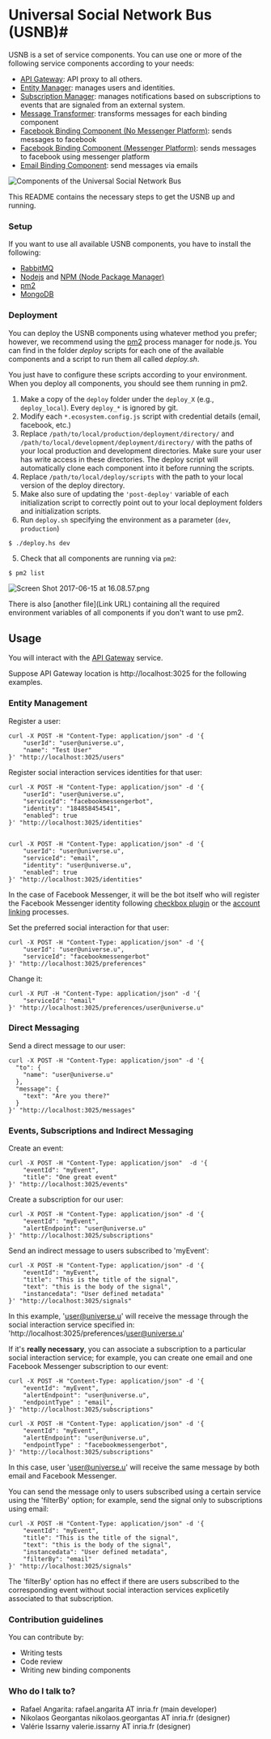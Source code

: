 # Universal Social Network Bus (USNB)#

USNB is a set of service components. You can use one or more of the following service components according to your needs:

* [API Gateway](https://gitlab.inria.fr/usnb/api-gateway): API proxy to all others. 
* [Entity Manager](https://gitlab.inria.fr/usnb/entity-manager): manages users and identities. 
* [Subscription Manager](https://gitlab.inria.fr/usnb/message-transformer): manages notifications based on subscriptions to events that are signaled from an external system.   
* [Message Transformer](https://gitlab.inria.fr/usnb/message-transformer): transforms messages for each binding component
* [Facebook Binding Component (No Messenger Platform)](https://gitlab.inria.fr/usnb/facebook-bc): sends messages to facebook
* [Facebook Binding Component (Messenger Platform)](https://gitlab.inria.fr/usnb/facebook-bc-bot-appcivist): sends messages to facebook using messenger platform
* [Email Binding Component](https://gitlab.inria.fr/usnb/email-bc): send messages via emails

![Components of the Universal Social Network Bus ](https://drive.google.com/file/d/0B7ShzcEnCJFNREZhN0JYM3FLakVpaUtjd0Zyc1hURGVuUVlv/view?usp=sharing)


This README contains the necessary steps to get the USNB up and running.

### Setup ###

If you want to use all available USNB components, you have to install the following:

* [RabbitMQ](https://www.rabbitmq.com)
* [Nodejs](https://nodejs.org/) and [NPM (Node Package Manager)](https://www.npmjs.org/)
* [pm2](http://pm2.keymetrics.io/docs/usage/quick-start/) 
* [MongoDB](https://www.mongodb.com)

### Deployment ###

You can deploy the USNB components using whatever method you prefer; however, we recommend using the [pm2](http://pm2.keymetrics.io/docs/usage/quick-start/) process manager for node.js. You can find in the folder *deploy* scripts for each one of the available components and a script to run them all called *deploy.sh*. 

You just have to configure these scripts according to your environment. When you deploy all components, you should see them running in pm2.

1. Make a copy of the `deploy` folder under the `deploy_X` (e.g., `deploy_local`). Every `deploy_*` is ignored by git. 
2. Modify each `*.ecosystem.config.js` script with credential details (email, facebook, etc.)
3. Replace `/path/to/local/production/deployment/directory/` and `/path/to/local/development/deployment/directory/` with the paths of your local production and development directories. Make sure your user has write access in these directories. The deploy script will automatically clone each component into it before running the scripts. 
4. Replace `/path/to/local/deploy/scripts` with the path to your local version of the deploy directory.
5. Make also sure of updating the `'post-deploy'` variable of each initialization script to correctly point out to your local deployment folders and initialization scripts. 
6. Run `deploy.sh` specifying the environment as a parameter (`dev`, `production`)

```
$ ./deploy.hs dev
```

5. Check that all components are running via `pm2`:

```sh
$ pm2 list
```

![Screen Shot 2017-06-15 at 16.08.57.png](https://bitbucket.org/repo/XX5zzkb/images/1938485544-Screen%20Shot%202017-06-15%20at%2016.08.57.png)


There is also [another file](Link URL) containing all the required environment variables of all components if you don't want to use pm2.

## Usage ##

You will interact with the [API Gateway](https://gitlab.inria.fr/usnb/api-gateway) service. 

Suppose API Gateway location is http://localhost:3025 for the following examples.


### Entity Management ###

Register a user:

```
curl -X POST -H "Content-Type: application/json" -d '{
    "userId": "user@universe.u",
    "name": "Test User"
}' "http://localhost:3025/users"
```

Register social interaction services identities for that user:

```
curl -X POST -H "Content-Type: application/json" -d '{
    "userId": "user@universe.u",
    "serviceId": "facebookmessengerbot",
    "identity": "184858454541",
    "enabled": true
}' "http://localhost:3025/identities"


curl -X POST -H "Content-Type: application/json" -d '{
    "userId": "user@universe.u",
    "serviceId": "email",
    "identity": "user@universe.u",
    "enabled": true
}' "http://localhost:3025/identities"
```

In the case of Facebook Messenger, it will be the bot itself who will register
the Facebook Messenger identity following [checkbox plugin](https://developers.facebook.com/docs/messenger-platform/plugin-reference/checkbox-plugin)
or the [account linking](https://developers.facebook.com/docs/messenger-platform/account-linking/v2.10) processes.

Set the preferred social interaction for that user:

```
curl -X POST -H "Content-Type: application/json" -d '{
    "userId": "user@universe.u",
    "serviceId": "facebookmessengerbot"
}' "http://localhost:3025/preferences"
```

Change it:

```
curl -X PUT -H "Content-Type: application/json" -d '{
    "serviceId": "email"
}' "http://localhost:3025/preferences/user@universe.u"
```

### Direct Messaging ###

Send a direct message to our user:

```
curl -X POST -H "Content-Type: application/json" -d '{
  "to": {
    "name": "user@universe.u"
  },
  "message": {
    "text": "Are you there?"
  }
}' "http://localhost:3025/messages"

```

### Events, Subscriptions and Indirect Messaging ###

Create an event:

```
curl -X POST -H "Content-Type: application/json"  -d '{
    "eventId": "myEvent",
    "title": "One great event"
}' "http://localhost:3025/events"
```

Create a subscription for our user:

```
curl -X POST -H "Content-Type: application/json" -d '{ 
    "eventId": "myEvent", 
    "alertEndpoint": "user@universe.u"
}' "http://localhost:3025/subscriptions"
```

Send an indirect message to users subscribed to 'myEvent':

```
curl -X POST -H "Content-Type: application/json" -d '{
    "eventId": "myEvent", 
    "title": "This is the title of the signal", 
    "text": "this is the body of the signal", 
    "instancedata": "User defined metadata"
}' "http://localhost:3025/signals"
```

In this example, 'user@universe.u' will receive the message through the
social interaction service specified in: 'http://localhost:3025/preferences/user@universe.u'

If it's **really necessary**, you can associate a subscription to a particular
social interaction service; for example, you can create one email and one 
Facebook Messenger subscription to our event:


```
curl -X POST -H "Content-Type: application/json" -d '{ 
    "eventId": "myEvent", 
    "alertEndpoint": "user@universe.u", 
    "endpointType" : "email",
}' "http://localhost:3025/subscriptions"

curl -X POST -H "Content-Type: application/json" -d '{ 
    "eventId": "myEvent", 
    "alertEndpoint": "user@universe.u", 
    "endpointType" : "facebookmessengerbot",
}' "http://localhost:3025/subscriptions"
```

In this case, user 'user@universe.u' will receive the same message by both email
and Facebook Messenger.

You can send the message only to users subscribed using a certain service using 
the 'filterBy' option; for example, send the signal only to subscriptions using 
email:


```
curl -X POST -H "Content-Type: application/json" -d '{
    "eventId": "myEvent", 
    "title": "This is the title of the signal", 
    "text": "this is the body of the signal", 
    "instancedata": "User defined metadata",
    "filterBy": "email"
}' "http://localhost:3025/signals"
```

The 'filterBy' option has no effect if there are users subscribed to the 
corresponding event without social interaction services explicetily associated
to that subscription.


### Contribution guidelines ###

You can contribute by:

* Writing tests
* Code review
* Writing new binding components

### Who do I talk to? ###

* Rafael Angarita: rafael.angarita AT inria.fr (main developer)
* Nikolaos Georgantas nikolaos.georgantas AT inria.fr (designer)
* Valérie Issarny valerie.issarny AT inria.fr (designer)